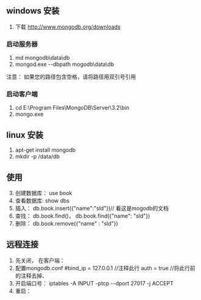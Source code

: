 

## windows 安装

1. 下载 http://www.mongodb.org/downloads

### 启动服务器
1. md mongodb\data\db
2. mongod.exe  --dbpath mogodb\data\db

注意： 如果您的路径包含空格，请将路径用双引号引用

### 启动客户端

1. cd E:\Program Files\MongoDB\Server\3.2\bin
2. mongo.exe

## linux 安装
1. apt-get install mongodb
2. mkdir -p /data/db

## 使用
3. 创建数据库： use book
4. 查看数据库: show dbs
5. 插入： db.book.insert({"name":"sld"})// 看这是mogodb的文档
6. 查找： db.book.find()， db.book.find({"name": "sld"})
7. 删除： db.book.remove({"name" : "sld"})

## 远程连接
1. 先关闭， 在客户端：
2. 配置mongodb.conf
  #bind_ip = 127.0.0.1   //注释此行
  auth = true       //将此行前的注释去掉、
3. 开启端口号：  iptables -A INPUT -ptcp --dport 27017 -j ACCEPT
3. 重启：
